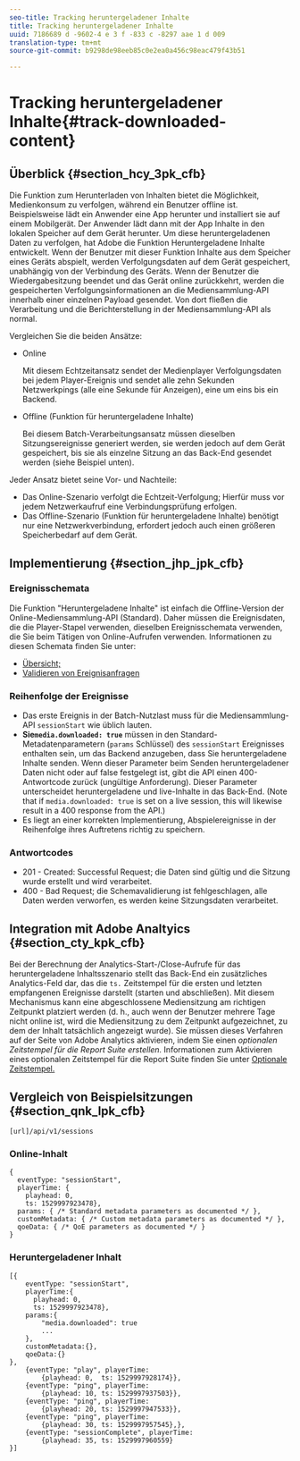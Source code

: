 ```yaml
---
seo-title: Tracking heruntergeladener Inhalte
title: Tracking heruntergeladener Inhalte
uuid: 7186689 d -9602-4 e 3 f -833 c -8297 aae 1 d 009
translation-type: tm+mt
source-git-commit: b9298de98eeb85c0e2ea0a456c98eac479f43b51

---
```



# Tracking heruntergeladener Inhalte{#track-downloaded-content}

## Überblick {#section_hcy_3pk_cfb}

Die Funktion zum Herunterladen von Inhalten bietet die Möglichkeit, Medienkonsum zu verfolgen, während ein Benutzer offline ist. Beispielsweise lädt ein Anwender eine App herunter und installiert sie auf einem Mobilgerät. Der Anwender lädt dann mit der App Inhalte in den lokalen Speicher auf dem Gerät herunter. Um diese heruntergeladenen Daten zu verfolgen, hat Adobe die Funktion Heruntergeladene Inhalte entwickelt. Wenn der Benutzer mit dieser Funktion Inhalte aus dem Speicher eines Geräts abspielt, werden Verfolgungsdaten auf dem Gerät gespeichert, unabhängig von der Verbindung des Geräts. Wenn der Benutzer die Wiedergabesitzung beendet und das Gerät online zurückkehrt, werden die gespeicherten Verfolgungsinformationen an die Mediensammlung-API innerhalb einer einzelnen Payload gesendet. Von dort fließen die Verarbeitung und die Berichterstellung in der Mediensammlung-API als normal.

Vergleichen Sie die beiden Ansätze:

* Online

   Mit diesem Echtzeitansatz sendet der Medienplayer Verfolgungsdaten bei jedem Player-Ereignis und sendet alle zehn Sekunden Netzwerkpings (alle eine Sekunde für Anzeigen), eine um eins bis ein Backend.

* Offline (Funktion für heruntergeladene Inhalte)

   Bei diesem Batch-Verarbeitungsansatz müssen dieselben Sitzungsereignisse generiert werden, sie werden jedoch auf dem Gerät gespeichert, bis sie als einzelne Sitzung an das Back-End gesendet werden (siehe Beispiel unten).

Jeder Ansatz bietet seine Vor- und Nachteile:
* Das Online-Szenario verfolgt die Echtzeit-Verfolgung; Hierfür muss vor jedem Netzwerkaufruf eine Verbindungsprüfung erfolgen.
* Das Offline-Szenario (Funktion für heruntergeladene Inhalte) benötigt nur eine Netzwerkverbindung, erfordert jedoch auch einen größeren Speicherbedarf auf dem Gerät.

## Implementierung {#section_jhp_jpk_cfb}

### Ereignisschemata

Die Funktion "Heruntergeladene Inhalte" ist einfach die Offline-Version der Online-Mediensammlung-API (Standard). Daher müssen die Ereignisdaten, die die Player-Stapel verwenden, dieselben Ereignisschemata verwenden, die Sie beim Tätigen von Online-Aufrufen verwenden. Informationen zu diesen Schemata finden Sie unter:
* [Übersicht;](/help/media-collection-api/mc-api-overview.md)
* [Validieren von Ereignisanfragen](/help/media-collection-api/mc-api-impl/mc-api-validate-reqs.md)

### Reihenfolge der Ereignisse

* Das erste Ereignis in der Batch-Nutzlast muss für die Mediensammlung-API `sessionStart` wie üblich lauten.
* **Sie`media.downloaded: true`** müssen in den Standard-Metadatenparametern (`params` Schlüssel) des `sessionStart` Ereignisses enthalten sein, um das Backend anzugeben, dass Sie heruntergeladene Inhalte senden. Wenn dieser Parameter beim Senden heruntergeladener Daten nicht oder auf false festgelegt ist, gibt die API einen 400-Antwortcode zurück (ungültige Anforderung). Dieser Parameter unterscheidet heruntergeladene und live-Inhalte in das Back-End. (Note that if `media.downloaded: true` is set on a live session, this will likewise result in a 400 response from the API.)
* Es liegt an einer korrekten Implementierung, Abspielereignisse in der Reihenfolge ihres Auftretens richtig zu speichern.

### Antwortcodes

* 201 - Created: Successful Request; die Daten sind gültig und die Sitzung wurde erstellt und wird verarbeitet.
* 400 - Bad Request; die Schemavalidierung ist fehlgeschlagen, alle Daten werden verworfen, es werden keine Sitzungsdaten verarbeitet.

## Integration mit Adobe Analtyics {#section_cty_kpk_cfb}

Bei der Berechnung der Analytics-Start-/Close-Aufrufe für das heruntergeladene Inhaltsszenario stellt das Back-End ein zusätzliches Analytics-Feld dar, das die `ts.` Zeitstempel für die ersten und letzten empfangenen Ereignisse darstellt (starten und abschließen). Mit diesem Mechanismus kann eine abgeschlossene Mediensitzung am richtigen Zeitpunkt platziert werden (d. h., auch wenn der Benutzer mehrere Tage nicht online ist, wird die Mediensitzung zu dem Zeitpunkt aufgezeichnet, zu dem der Inhalt tatsächlich angezeigt wurde). Sie müssen dieses Verfahren auf der Seite von Adobe Analytics aktivieren, indem Sie einen _optionalen Zeitstempel für die Report Suite erstellen._ Informationen zum Aktivieren eines optionalen Zeitstempel für die Report Suite finden Sie unter [Optionale Zeitstempel.](https://docs.adobe.com/content/help/en/analytics/admin/admin-tools/timestamp-optional.html)

## Vergleich von Beispielsitzungen {#section_qnk_lpk_cfb}

```
[url]/api/v1/sessions
```

### Online-Inhalt

```
{ 
  eventType: "sessionStart", 
  playerTime: { 
    playhead: 0,  
    ts: 1529997923478},  
  params: { /* Standard metadata parameters as documented */ },  
  customMetadata: { /* Custom metadata parameters as documented */ },  
  qoeData: { /* QoE parameters as documented */ } 
}
```

### Heruntergeladener Inhalt

```
[{ 
    eventType: "sessionStart", 
    playerTime:{
      playhead: 0, 
      ts: 1529997923478},  
    params:{
        "media.downloaded": true
        ...
    }, 
    customMetadata:{},  
    qoeData:{} 
}, 
    {eventType: "play", playerTime:
        {playhead: 0,  ts: 1529997928174}}, 
    {eventType: "ping", playerTime:
        {playhead: 10, ts: 1529997937503}}, 
    {eventType: "ping", playerTime:
        {playhead: 20, ts: 1529997947533}}, 
    {eventType: "ping", playerTime:
        {playhead: 30, ts: 1529997957545},}, 
    {eventType: "sessionComplete", playerTime:
        {playhead: 35, ts: 1529997960559} 
}]
```

